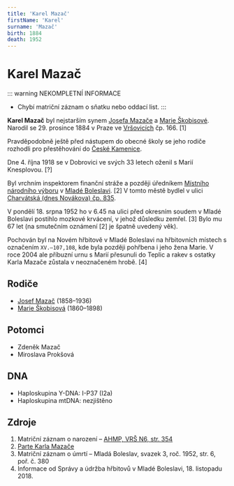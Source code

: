 ```yaml
---
title: 'Karel Mazač'
firstName: 'Karel'
surname: 'Mazač'
birth: 1884
death: 1952
---
```


# Karel Mazač

::: warning NEKOMPLETNÍ INFORMACE
- Chybí matriční záznam o sňatku nebo oddací list.
:::

**Karel Mazač** byl nejstarším synem [Josefa Mazače](mazac-josef-1858.md) a [Marie Škobisové](skobisova-marie-1860.md). Narodil se 29. prosince 1884 v Praze ve [Vršovicích](https://cs.wikipedia.org/wiki/Vr%C5%A1ovice) čp. 166. \[1\]

Pravděpodobně ještě před nástupem do obecné školy se jeho rodiče rozhodli pro přestěhování do [České Kamenice](https://cs.wikipedia.org/wiki/%C4%8Cesk%C3%A1_Kamenice).

<Photo src="60288400_347311225790679_5237587049808134144_n.jpg" alt="Karel Mazač" size="md" />

Dne 4. října 1918 se v Dobrovici ve svých 33 letech oženil s Marií Knesplovou. \[?\]

Byl vrchním inspektorem finanční stráže a později úředníkem [Místního národního výboru](https://cs.wikipedia.org/wiki/M%C3%ADstn%C3%AD_n%C3%A1rodn%C3%AD_v%C3%BDbor) v [Mladé Boleslavi](https://cs.wikipedia.org/wiki/Mlad%C3%A1_Boleslav). \[2\] V tomto městě bydlel v ulici [Charvátská  (dnes Novákova) čp. 835](https://goo.gl/maps/9Z7Ft2Pw5yYp6fD68).

V pondělí 18. srpna 1952 ho v 6.45 na ulici před okresním soudem v Mladé Boleslavi postihlo mozkové krvácení, v jehož důsledku zemřel. \[3\] Bylo mu 67 let (na smutečním oznámení \[2\] je špatně uvedený věk).

<Photo src="IMG_20181120_092618_HDR-nahled.jpg" alt="Matriční záznam o úmrtí (levá strana) [3]" />

<Photo src="IMG_20181120_092833_HDR-nahled.jpg" alt="Matriční záznam o úmrtí (pravá strana) [3]" />

Pochován byl na Novém hřbitově v Mladé Boleslavi na hřbitovních místech s označením `XV.–107,108`, kde byla později pohřbena i jeho žena Marie. V roce 2004 ale příbuzní urnu s Marií přesunuli do Teplic a rakev s ostatky Karla Mazače zůstala v neoznačeném hrobě. \[4\]


## Rodiče

- [Josef Mazač](mazac-josef-1858.md) (1858–1936)
- [Marie Škobisová](skobisova-marie-1860.md) (1860–1898)


## Potomci

- Zdeněk Mazač
- Miroslava Prokšová


## DNA

- Haploskupina Y-DNA: I-P37 (I2a)
- Haploskupina mtDNA: nezjištěno


## Zdroje

1. Matriční záznam o narození – [AHMP, VRŠ N6, str. 354](http://katalog.ahmp.cz/pragapublica/permalink?xid=FC152E6DB6FF48959C8931B618A21616&scan=354#scan354)
2. [Parte Karla Mazače](../59931861_324303364914122_9069059630050574336_n.jpg)
3. Matriční záznam o úmrtí – Mladá Boleslav, svazek 3, roč. 1952, str. 6, poř. č. 380
4. Informace od Správy a údržba hřbitovů v Mladé Boleslavi, 18. listopadu 2018.
